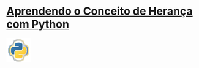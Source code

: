 # [Aprendendo o Conceito de Herança com Python](https://web.dio.me/course/heranca/learning/7ba96da2-627a-40e6-a063-cb3c8f59f4d2)

<img src="image.png" width="64" height="64">
